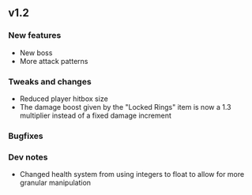 ## v1.2

### New features
- New boss
- More attack patterns

### Tweaks and changes
- Reduced player hitbox size
- The damage boost given by the "Locked Rings" item is now a 1.3 multiplier instead of a fixed damage increment

### Bugfixes

### Dev notes 
- Changed health system from using integers to float to allow for more granular manipulation
